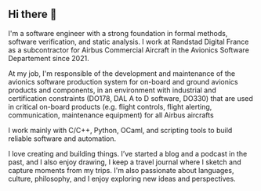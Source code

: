 ## Hi there 👋

 I'm a software engineer with a strong foundation in formal methods, software verification, and static analysis. I work at Randstad Digital France as a subcontractor for Airbus Commercial Aircraft in the Avionics Software Departement since 2021.

At my job, I'm responsible of the development and maintenance of the avionics software production system for on-board and ground avionics products and components, in an environment with industrial and certification constraints (DO178, DAL A to D software, DO330) that are used in critical on-board products (e.g. flight controls, flight alerting, communication, maintenance equipment) for all Airbus aircrafts

I work mainly with C/C++, Python, OCaml, and scripting tools to build reliable software and automation.

I love creating and building things. I’ve started a blog and a podcast in the past, and I also enjoy drawing, I keep a travel journal where I sketch and capture moments from my trips. I'm also passionate about languages, culture, philosophy, and I enjoy exploring new ideas and perspectives. 
